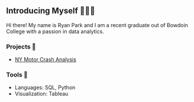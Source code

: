 ## Introducing Myself 🙋🏽‍♂️

Hi there! My name is Ryan Park and I am a recent graduate out of Bowdoin College with a passion in data analytics. 

### Projects 📁
* [NY Motor Crash Analysis](https://github.com/ryanpark0117/NY-Motor-Crash-Analysis/tree/main)


### Tools 🔧
* Languages: SQL, Python
* Visualization: Tableau

<!--
**ryanpark0117/ryanpark0117** is a ✨ _special_ ✨ repository because its `README.md` (this file) appears on your GitHub profile.

Here are some ideas to get you started:

- 🔭 I’m currently working on ...
- 🌱 I’m currently learning ...
- 👯 I’m looking to collaborate on ...
- 🤔 I’m looking for help with ...
- 💬 Ask me about ...
- 📫 How to reach me: ...
- 😄 Pronouns: ...
- ⚡ Fun fact: ...
-->
